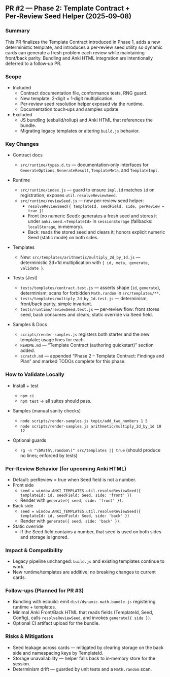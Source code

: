 ## PR #2 — Phase 2: Template Contract + Per‑Review Seed Helper (2025‑09‑08)

### Summary
This PR finalizes the Template Contract introduced in Phase 1, adds a new deterministic template, and introduces a per‑review seed utility so dynamic cards can generate a fresh problem each review while maintaining front/back parity. Bundling and Anki HTML integration are intentionally deferred to a follow‑up PR.

### Scope
- Included
  - Contract documentation file, conformance tests, RNG guard.
  - New template: 2‑digit × 1‑digit multiplication.
  - Per‑review seed resolution helper exposed via the runtime.
  - Documentation touch‑ups and samples update.
- Excluded
  - JS bundling (esbuild/rollup) and Anki HTML that references the bundle.
  - Migrating legacy templates or altering `build.js` behavior.

### Key Changes
- Contract docs
  - `src/runtime/types.d.ts` — documentation‑only interfaces for `GenerateOptions`, `GenerateResult`, `TemplateMeta`, and `TemplateImpl`.

- Runtime
  - `src/runtime/index.js` — guard to ensure `impl.id` matches `id` on registration; exposes `util.resolveReviewSeed`.
  - `src/runtime/reviewSeed.js` — new per‑review seed helper:
    - `resolveReviewSeed({ templateId, seedField, side, perReview = true })`
    - Front (no numeric Seed): generates a fresh seed and stores it under `anki.seed.<TemplateId>` in `sessionStorage` (fallbacks: `localStorage`, in‑memory).
    - Back: reads the stored seed and clears it; honors explicit numeric Seed (static mode) on both sides.

- Templates
  - New: `src/templates/arithmetic/multiply_2d_by_1d.js` — deterministic 2d×1d multiplication with `{ id, meta, generate, validate }`.

- Tests (Jest)
  - `tests/templates/contract.test.js` — asserts shape (`id`, `generate`), determinism; scans for forbidden `Math.random` in `src/templates/**`.
  - `tests/templates/multiply_2d_by_1d.test.js` — determinism, front/back parity, simple invariant.
  - `tests/runtime/reviewSeed.test.js` — per‑review flow: front stores seed, back consumes and clears; static override via Seed field.

- Samples & Docs
  - `scripts/render-samples.js` registers both starter and the new template; usage lines for each.
  - `README.md` — “Template Contract (authoring quickstart)” section added.
  - `scratch.md` — appended “Phase 2 – Template Contract: Findings and Plan” and marked TODOs complete for this phase.

### How to Validate Locally
- Install + test
  - `npm ci`
  - `npm test` → all suites should pass.

- Samples (manual sanity checks)
  - `node scripts/render-samples.js topic/add_two_numbers 1 5`
  - `node scripts/render-samples.js arithmetic/multiply_2d_by_1d 10 12`

- Optional guards
  - `rg -n "\bMath\.random\(" src/templates || true` (should produce no lines; enforced by tests)

### Per‑Review Behavior (for upcoming Anki HTML)
- Default: perReview = true when Seed field is not a number.
- Front side
  - `seed = window.ANKI_TEMPLATES.util.resolveReviewSeed({ templateId: id, seedField: Seed, side: 'front' })`
  - Render with `generate({ seed, side: 'front' })`.
- Back side
  - `seed = window.ANKI_TEMPLATES.util.resolveReviewSeed({ templateId: id, seedField: Seed, side: 'back' })`
  - Render with `generate({ seed, side: 'back' })`.
- Static override
  - If the Seed field contains a number, that seed is used on both sides and storage is ignored.

### Impact & Compatibility
- Legacy pipeline unchanged: `build.js` and existing templates continue to work.
- New runtime/templates are additive; no breaking changes to current cards.

### Follow‑ups (Planned for PR #3)
- Bundling with esbuild: emit `dist/dynamic-math.bundle.js` registering runtime + templates.
- Minimal Anki Front/Back HTML that reads fields (TemplateId, Seed, Config), calls `resolveReviewSeed`, and invokes `generate({ side })`.
- Optional CI artifact upload for the bundle.

### Risks & Mitigations
- Seed leakage across cards — mitigated by clearing storage on the back side and namespacing keys by TemplateId.
- Storage unavailability — helper falls back to in‑memory store for the session.
- Determinism drift — guarded by unit tests and a `Math.random` scan.

